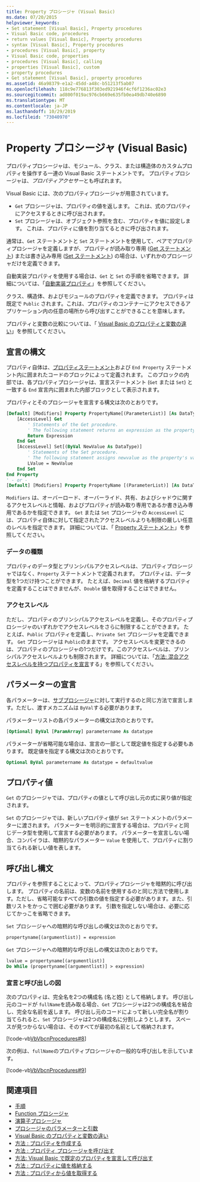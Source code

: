 ```yaml
---
title: Property プロシージャ (Visual Basic)
ms.date: 07/20/2015
helpviewer_keywords:
- Set statement [Visual Basic], Property procedures
- Visual Basic code, procedures
- return values [Visual Basic], Property procedures
- syntax [Visual Basic], Property procedures
- procedures [Visual Basic], property
- Visual Basic code, properties
- procedures [Visual Basic], calling
- properties [Visual Basic], custom
- property procedures
- Get statement [Visual Basic], property procedures
ms.assetid: 46a98379-e1a2-45dd-a48c-b51213f5ab07
ms.openlocfilehash: 118c9e776813f303ed921946f4cf6f1236ac02e3
ms.sourcegitcommit: ad800f019ac976cb669e635fb0ea49db740e6890
ms.translationtype: MT
ms.contentlocale: ja-JP
ms.lasthandoff: 10/29/2019
ms.locfileid: "73040970"
---
```

# <a name="property-procedures-visual-basic"></a>Property プロシージャ (Visual Basic)

プロパティプロシージャは、モジュール、クラス、または構造体のカスタムプロパティを操作する一連の Visual Basic ステートメントです。 プロパティプロシージャは、*プロパティアクセサー*とも呼ばれます。

Visual Basic には、次のプロパティプロシージャが用意されています。

- `Get` プロシージャは、プロパティの値を返します。 これは、式のプロパティにアクセスするときに呼び出されます。
- `Set` プロシージャは、オブジェクト参照を含む、プロパティを値に設定します。 これは、プロパティに値を割り当てるときに呼び出されます。

通常は、`Get` ステートメントと `Set` ステートメントを使用して、ペアでプロパティプロシージャを定義しますが、プロパティが読み取り専用 ([Get ステートメント](../../../../visual-basic/language-reference/statements/get-statement.md)) または書き込み専用 ([Set ステートメント](../../../../visual-basic/language-reference/statements/set-statement.md)) の場合は、いずれかのプロシージャだけを定義できます。

自動実装プロパティを使用する場合は、`Get` と `Set` の手順を省略できます。 詳細については、「[自動実装プロパティ](./auto-implemented-properties.md)」を参照してください。

クラス、構造体、およびモジュールのプロパティを定義できます。 プロパティは既定で `Public` されます。これは、プロパティのコンテナーにアクセスできるアプリケーション内の任意の場所から呼び出すことができることを意味します。

プロパティと変数の比較については、「 [Visual Basic のプロパティと変数の違い](differences-between-properties-and-variables.md)」を参照してください。

## <a name="declaration-syntax"></a>宣言の構文

プロパティ自体は、[プロパティステートメント](../../../../visual-basic/language-reference/statements/property-statement.md)および `End Property` ステートメント内に囲まれたコードのブロックによって定義されます。 このブロックの内部では、各プロパティプロシージャは、宣言ステートメント (`Get` または `Set`) と一致する `End` 宣言内に囲まれた内部ブロックとして表示されます。

プロパティとそのプロシージャを宣言する構文は次のとおりです。

```vb
[Default] [Modifiers] Property PropertyName[(ParameterList)] [As DataType]
    [AccessLevel] Get
        ' Statements of the Get procedure.
        ' The following statement returns an expression as the property's value.
        Return Expression
    End Get
    [AccessLevel] Set[(ByVal NewValue As DataType)]
        ' Statements of the Set procedure.
        ' The following statement assigns newvalue as the property's value.
        LValue = NewValue
    End Set
End Property
' - or -
[Default] [Modifiers] Property PropertyName [(ParameterList)] [As DataType]
```

`Modifiers` は、オーバーロード、オーバーライド、共有、およびシャドウに関するアクセスレベルと情報、およびプロパティが読み取り専用であるか書き込み専用であるかを指定できます。 `Get` または `Set` プロシージャの `AccessLevel` には、プロパティ自体に対して指定されたアクセスレベルよりも制限の厳しい任意のレベルを指定できます。 詳細については、「 [Property ステートメント](../../../../visual-basic/language-reference/statements/property-statement.md)」を参照してください。

### <a name="data-type"></a>データの種類

プロパティのデータ型とプリンシパルアクセスレベルは、プロパティプロシージャではなく、`Property` ステートメントで定義されます。 プロパティは、データ型を1つだけ持つことができます。 たとえば、`Decimal` 値を格納するプロパティを定義することはできませんが、`Double` 値を取得することはできません。

### <a name="access-level"></a>アクセスレベル

ただし、プロパティのプリンシパルアクセスレベルを定義し、そのプロパティプロシージャのいずれかでアクセスレベルをさらに制限することができます。 たとえば、`Public` プロパティを定義し、`Private Set` プロシージャを定義できます。 `Get` プロシージャは `Public`のままです。 アクセスレベルを変更できるのは、プロパティのプロシージャの1つだけです。このアクセスレベルは、プリンシパルアクセスレベルよりも制限されます。 詳細については、「[方法: 混合アクセスレベルを持つプロパティを宣言](how-to-declare-a-property-with-mixed-access-levels.md)する」を参照してください。

## <a name="parameter-declaration"></a>パラメーターの宣言

各パラメーターは、[サブプロシージャ](sub-procedures.md)に対して実行するのと同じ方法で宣言します。ただし、渡すメカニズムは `ByVal`する必要があります。

パラメーターリストの各パラメーターの構文は次のとおりです。

```vb
[Optional] ByVal [ParamArray] parametername As datatype
```

パラメーターが省略可能な場合は、宣言の一部として既定値を指定する必要もあります。 既定値を指定する構文は次のとおりです。

```vb
Optional ByVal parametername As datatype = defaultvalue
```

## <a name="property-value"></a>プロパティ値

`Get` のプロシージャでは、プロパティの値として呼び出し元の式に戻り値が指定されます。

`Set` のプロシージャでは、新しいプロパティ値が `Set` ステートメントのパラメーターに渡されます。 パラメーターを明示的に宣言する場合は、プロパティと同じデータ型を使用して宣言する必要があります。 パラメーターを宣言しない場合、コンパイラは、暗黙的なパラメーター `Value` を使用して、プロパティに割り当てられる新しい値を表します。

## <a name="calling-syntax"></a>呼び出し構文

プロパティを参照することによって、プロパティプロシージャを暗黙的に呼び出します。 プロパティの名前は、変数の名前を使用するのと同じ方法で使用します。ただし、省略可能なすべての引数の値を指定する必要があります。また、引数リストをかっこで囲む必要があります。 引数を指定しない場合は、必要に応じてかっこを省略できます。

`Set` プロシージャへの暗黙的な呼び出しの構文は次のとおりです。

```vb
propertyname[(argumentlist)] = expression
```

`Get` プロシージャへの暗黙的な呼び出しの構文は次のとおりです。

```vb
lvalue = propertyname[(argumentlist)]
Do While (propertyname[(argumentlist)] > expression)
```

### <a name="illustration-of-declaration-and-call"></a>宣言と呼び出しの図

次のプロパティは、完全名を2つの構成名 (名と姓) として格納します。 呼び出し元のコードが `fullName`を読み取る場合、`Get` プロシージャは2つの構成名を結合し、完全な名前を返します。 呼び出し元のコードによって新しい完全名が割り当てられると、`Set` プロシージャは2つの構成名に分割しようとします。 スペースが見つからない場合は、そのすべてが最初の名前として格納されます。

[!code-vb[VbVbcnProcedures#8](~/samples/snippets/visualbasic/VS_Snippets_VBCSharp/VbVbcnProcedures/VB/Class1.vb#8)]

次の例は、`fullName`のプロパティプロシージャの一般的な呼び出しを示しています。

[!code-vb[VbVbcnProcedures#9](~/samples/snippets/visualbasic/VS_Snippets_VBCSharp/VbVbcnProcedures/VB/Class1.vb#9)]

## <a name="see-also"></a>関連項目

- [手順](index.md)
- [Function プロシージャ](function-procedures.md)
- [演算子プロシージャ](operator-procedures.md)
- [プロシージャのパラメーターと引数](procedure-parameters-and-arguments.md)
- [Visual Basic のプロパティと変数の違い](differences-between-properties-and-variables.md)
- [方法 : プロパティを作成する](how-to-create-a-property.md)
- [方法 : プロパティ プロシージャを呼び出す](how-to-call-a-property-procedure.md)
- [方法: Visual Basic で既定のプロパティを宣言して呼び出す](how-to-declare-and-call-a-default-property.md)
- [方法 : プロパティに値を格納する](how-to-put-a-value-in-a-property.md)
- [方法 : プロパティから値を取得する](how-to-get-a-value-from-a-property.md)
